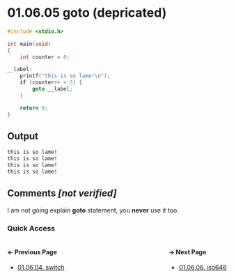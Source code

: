 # 01.06.05 goto (depricated)

```c
#include <stdio.h>

int main(void)
{
    int counter = 0;

__label:
    printf("this is so lame!\n");
    if (counter++ < 3) {
        goto __label;
    }

    return 0;
}

```

## Output

```txt
this is so lame!
this is so lame!
this is so lame!
this is so lame!
```

## Comments *[not verified]*

I am not going explain **goto** statement, you **never** use it too.

### Quick Access

<div class="quick_access">
<div class="previous_page" style="float:left">

#### &#8592; Previous Page

* [01.06.04. switch](./../../01.the_basics/06.control_statements/04.switch.md)

</div>
<div class="next_page" style="float:right">

#### &#8594; Next Page

* [01.06.06. iso646](./../../01.the_basics/06.control_statements/06.iso646.md)

</div>
</div>
